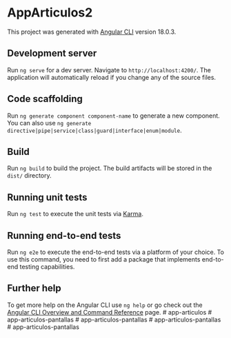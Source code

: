 # AppArticulos2

This project was generated with [Angular CLI](https://github.com/angular/angular-cli) version 18.0.3.

## Development server

Run `ng serve` for a dev server. Navigate to `http://localhost:4200/`. The application will automatically reload if you change any of the source files.

## Code scaffolding

Run `ng generate component component-name` to generate a new component. You can also use `ng generate directive|pipe|service|class|guard|interface|enum|module`.

## Build

Run `ng build` to build the project. The build artifacts will be stored in the `dist/` directory.

## Running unit tests

Run `ng test` to execute the unit tests via [Karma](https://karma-runner.github.io).

## Running end-to-end tests

Run `ng e2e` to execute the end-to-end tests via a platform of your choice. To use this command, you need to first add a package that implements end-to-end testing capabilities.

## Further help

To get more help on the Angular CLI use `ng help` or go check out the [Angular CLI Overview and Command Reference](https://angular.dev/tools/cli) page.
#   a p p - a r t i c u l o s  
 #   a p p - a r t i c u l o s - p a n t a l l a s  
 #   a p p - a r t i c u l o s - p a n t a l l a s  
 #   a p p - a r t i c u l o s - p a n t a l l a s  
 #   a p p - a r t i c u l o s - p a n t a l l a s  
 